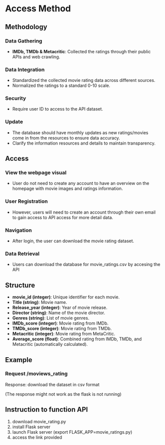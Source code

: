 # Access Method

## Methodology

### Data Gathering
- **IMDb, TMDb & Metacritic**: Collected the ratings through their public APIs and web crawling.

### Data Integration
- Standardized the collected movie rating data across different sources.
- Normalized the ratings to a standard 0-10 scale.

### Security
- Require user ID to access to the API dataset.

### Update
- The database should have monthly updates as new ratings/movies come in from the resources to ensure data accuracy.
- Clarify the information resources and details to maintain transparency.

## Access

### View the webpage visual
- User do not need to create any account to have an overview on the homepage with movie images and ratings information.

### User Registration
- However, users will need to create an account through their own email to gain access to API access for more detail data.

### Navigation
- After login, the user can download the movie rating dataset.

### Data Retrieval
- Users can download the database for movie_ratings.csv by accesing the API

## Structure

- **movie_id (integer)**: Unique identifier for each movie.
- **Title (string)**: Movie name.
- **Release_year (integer)**: Year of movie release.
- **Director (string)**: Name of the movie director.
- **Genres (string)**: List of movie genres.
- **IMDb_score (integer)**: Movie rating from IMDb.
- **TMDb_score (integer)**: Movie rating from TMDb.
- **Metacritic (integer)**: Movie rating from MetaCritic.
- **Average_score (float)**: Combined rating from IMDb, TMDb, and Metacritic (automatically calculated).
  

## Example

### Request <api>/moviews_rating
Response: download the dataset in csv format

(The response might not work as the flask is not running)

## Instruction to function API
1. download movie_rating.py
2. install Flask server
3. launch Flask server (export FLASK_APP=movie_ratings.py)
4. access the link provided
